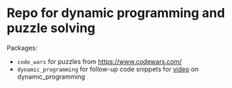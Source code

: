 # Repo for dynamic programming and puzzle solving


Packages:
- `code_wars` for puzzles from https://www.codewars.com/
- `dynamic_programming` for follow-up code snippets for [video](https://www.youtube.com/watch?v=oBt53YbR9Kk) on dynamic_programming

